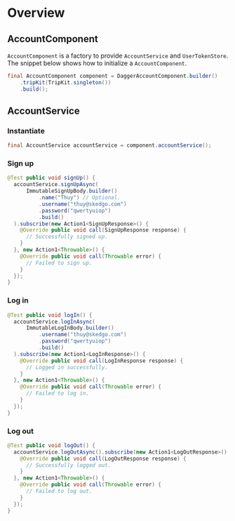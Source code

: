 # Overview
## AccountComponent
`AccountComponent` is a factory to provide `AccountService` and `UserTokenStore`. The snippet below shows how to initialize a `AccountComponent`.
```java
final AccountComponent component = DaggerAccountComponent.builder()
    .tripKit(TripKit.singleton())
    .build();
```
## AccountService
### Instantiate
```java
final AccountService accountService = component.accountService();
```
### Sign up
```java
@Test public void signUp() {
  accountService.signUpAsync(
      ImmutableSignUpBody.builder()
          .name("Thuy") // Optional.
          .username("thuy@skedgo.com")
          .password("qwertyuiop")
          .build()
  ).subscribe(new Action1<SignUpResponse>() {
    @Override public void call(SignUpResponse response) {
      // Successfully signed up.
    }
  }, new Action1<Throwable>() {
    @Override public void call(Throwable error) {
      // Failed to sign up.
    }
  });
}
```
### Log in
```java
@Test public void logIn() {
  accountService.logInAsync(
      ImmutableLogInBody.builder()
          .username("thuy@skedgo.com")
          .password("qwertyuiop")
          .build()
  ).subscribe(new Action1<LogInResponse>() {
    @Override public void call(LogInResponse response) {
      // Logged in successfully.
    }
  }, new Action1<Throwable>() {
    @Override public void call(Throwable error) {
      // Failed to log in.
    }
  });
}
```
### Log out
```java
@Test public void logOut() {
  accountService.logOutAsync().subscribe(new Action1<LogOutResponse>() {
    @Override public void call(LogOutResponse response) {
      // Successfully logged out.
    }
  }, new Action1<Throwable>() {
    @Override public void call(Throwable error) {
      // Failed to log out.
    }
  });
}
```